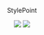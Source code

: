 <div align="center">
  <p>StylePoint</p>
  <img src="https://user-images.githubusercontent.com/92002985/205776396-e08eac50-1335-42d8-b509-f4d68c6c257d.png"/>
  <img src="https://user-images.githubusercontent.com/92002985/205776683-81557a13-3426-4714-8a0c-6d3ac81d1806.png"/>
</div>
